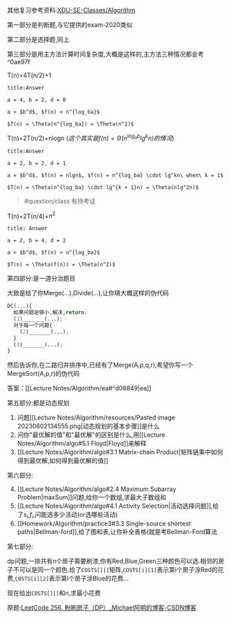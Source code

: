 其他复习参考资料:[XDU-SE-Classes/Algorithm](https://github.com/jh-source/XDU-SE-Classes/tree/master/Algorithm)

第一部分是判断题,与它提供的exam-2020类似

第二部分是选择题,同上

第三部分是用主方法计算时间复杂度,大概是这样的,主方法三种情况都会考 ^0ae97f

T(n)=4T(n/2)+1

```ad-summary
title:Answer

a = 4, b = 2, d = 0

a > $b^d$, $f(n) < n^{log_ba}$

$T(n) = \Theta(n^{log_ba}) = \Theta(n^2)$
```

T(n)=2T(n/2)+nlogn (*这个其实是$f(n)=\Theta (n^{log_{a}b}lg^{k}n)$的情况*)

```ad-summary
title:Answer

a = 2, b = 2, d = 1

a = $b^d$, $f(n) = nlgn$, $f(n) = n^{log_ba} \cdot lg^kn\ when\ k = 1$

$T(n) = \Theta(n^{log_ba} \cdot lg^{k + 1}n) = \Theta(nlg^2n)$
```

> #question/class 有待考证

T(n)=2T(n/4)+$n^{2}$ 

```ad-summary
title: Answer

a = 2, b = 4, d = 2

a < $b^d$, $f(n) > n^{log_ba}$

$T(n) = \Theta(f(n)) = \Theta(n^2)$
```

第四部分:是一道分治题目

大致是给了你Merge(...),Divide(...),让你填大概这样的伪代码

```python
DC(...){
  如果问题足够小,解决,return;
  (1)_______(...);
  对于每一个问题{
    (2)_______(...);
  }
  (3)_______(...);
}
```

然后告诉你,在二路归并排序中,已经有了Merge(A,p,q,r),希望你写一个MergeSort(A,p,r)的伪代码  

答案：[[Lecture Notes/Algorithm/ea#^d06849|ea]]

第五部分:都是动态规划

1. 问题[[Lecture Notes/Algorithm/resources/Pasted image 20230602134555.png|动态规划的基本步骤]]是什么
2. 问你"最优解的值"和"最优解"的区别是什么,用[[Lecture Notes/Algorithm/algo#5.1 Floyd|Floyd]]来解释
3. [[Lecture Notes/Algorithm/algo#3.1 Matrix-chain Product|矩阵链乘中如何得到最优解,如何得到最优解的值]]

第六部分:    

4. [[Lecture Notes/Algorithm/algo#2.4 Maximum Subarray Problem|maxSum]]问题,给你一个数组,求最大子数组和
5. [[Lecture Notes/Algorithm/algo#4.1 Activity Selection|活动选择问题]],给了$s_{i}$,$f_{i}$,问能选多少活动(or选哪些活动)
6. [[Homework/Algorithm/practice3#3.3 Single-source shortest paths|Bellman-ford]],给了图和表,让你补全表格(就是考Bellman-Ford算法    


第七部分:

dp问题,一排共有n个房子需要刷漆,你有Red,Blue,Green三种颜色可以选.相邻的房子不可以是同一个颜色.给了`COSTS[][]`矩阵,`COSTS[i][1]`表示第i个房子涂Red的花费,`COSTS[i][2]`表示第i个房子涂Blue的花费...

现在给出`COSTS[][]`和n,求最小花费

原题:[LeetCode 256. 粉刷房子（DP）_Michael阿明的博客-CSDN博客](https://blog.csdn.net/qq_21201267/article/details/107097331)

